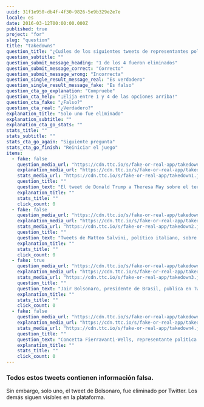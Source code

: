 ```yaml
---
uuid: 31f1e950-db4f-4f30-9826-5e9b329e2e7e
locale: es
date: 2016-03-12T00:00:00.000Z
published: true
project: "for"
slug: "question"
title: "takedowns"
question_title: "¿Cuáles de los siguientes tweets de representantes políticos fueron eliminados de Twitter?"
question_subtitle: ""
question_submit_message_heading: "1 de los 4 fueron eliminados"
question_submit_message_correct: "Correcto"
question_submit_message_wrong: "Incorrecta"
question_single_result_message_real: "Es verdadero"
question_single_result_message_fake: "Es falso"
question_cta_go_explanation: "Compruebe"
question_cta_help: "¡Elija entre 1 y 4 de las opciones arriba!"
question_cta_fake: "¿Falso?"
question_cta_real: "¿Verdadero?"
explanation_title: "Solo uno fue eliminado"
explanation_subtitle: ""
explanation_cta_go_stats: ""
stats_title: ""
stats_subtitle: ""
stats_cta_go_again: "Siguiente pregunta"
stats_cta_go_finish: "Reiniciar el juego"
items:
  - fake: false
    question_media_url: "https://cdn.ttc.io/s/fake-or-real-app/takedown1.jpg"
    explanation_media_url: "https://cdn.ttc.io/s/fake-or-real-app/takedown1.jpg"
    stats_media_url: "https://cdn.ttc.io/s/fake-or-real-app/takedown1.jpg"
    question_title: ""
    question_text: "El tweet de Donald Trump a Theresa May sobre el terrorismo islámico"
    explanation_title: ""
    stats_title: ""
    click_count: 0
  - fake: false
    question_media_url: "https://cdn.ttc.io/s/fake-or-real-app/takedown2.jpg"
    explanation_media_url: "https://cdn.ttc.io/s/fake-or-real-app/takedown2.jpg"
    stats_media_url: "https://cdn.ttc.io/s/fake-or-real-app/takedown2.jpg"
    question_title: ""
    question_text: "Tweets de Matteo Salvini, político italiano, sobre mitos del coronavirus"
    explanation_title: ""
    stats_title: ""
    click_count: 0
  - fake: true
    question_media_url: "https://cdn.ttc.io/s/fake-or-real-app/takedown3.jpg"
    explanation_media_url: "https://cdn.ttc.io/s/fake-or-real-app/takedown3.jpg"
    stats_media_url: "https://cdn.ttc.io/s/fake-or-real-app/takedown3.jpg"
    question_title: ""
    question_text: "Jair Bolsonaro, presidente de Brasil, publica en Twitter un vídeo mostrando las fábricas que permanecieron abiertas durante la emergencia sanitaria del Coronavirus, indicando que dicha situación suponía una amenaza a la salud de las personas"
    explanation_title: ""
    stats_title: ""
    click_count: 0
  - fake: false
    question_media_url: "https://cdn.ttc.io/s/fake-or-real-app/takedown4.jpg"
    explanation_media_url: "https://cdn.ttc.io/s/fake-or-real-app/takedown4.jpg"
    stats_media_url: "https://cdn.ttc.io/s/fake-or-real-app/takedown4.jpg"
    question_title: ""
    question_text: "Concetta Fierravanti-Wells, representante política australiana, afirma que los incendios forestales fueron provocados por pirómanos"
    explanation_title: ""
    stats_title: ""
    click_count: 0
---
```

### Todos estos tweets contienen información falsa. 

Sin embargo, solo uno, el tweet de Bolsonaro, fue eliminado por Twitter. Los demás siguen visibles en la plataforma.
